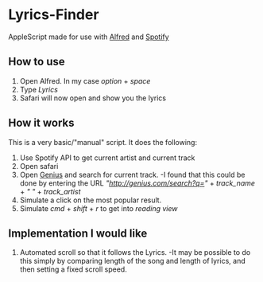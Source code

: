 # Lyrics-Finder

AppleScript made for use with [Alfred](https://www.alfredapp.com/) and [Spotify](https://www.spotify.com/)

## How to use
1. Open Alfred. In my case *option* + *space*
2. Type *Lyrics*
3. Safari will now open and show you the lyrics

## How it works
This is a very basic/"manual" script. It does the following:
1. Use Spotify API to get current artist and current track
2. Open safari
3. Open [Genius](https://www.genius.com) and search for current track.
   -I found that this could be done by entering the URL *"http://genius.com/search?q="* + *track_name* + *" "* + *track_artist*
4. Simulate a click on the most popular result.
5. Simulate *cmd* + *shift* + *r* to get into *reading view*

## Implementation I would like
1. Automated scroll so that it follows the Lyrics. 
   -It may be possible to do this simply by comparing length of the song and length of lyrics, and then setting a fixed scroll speed.
